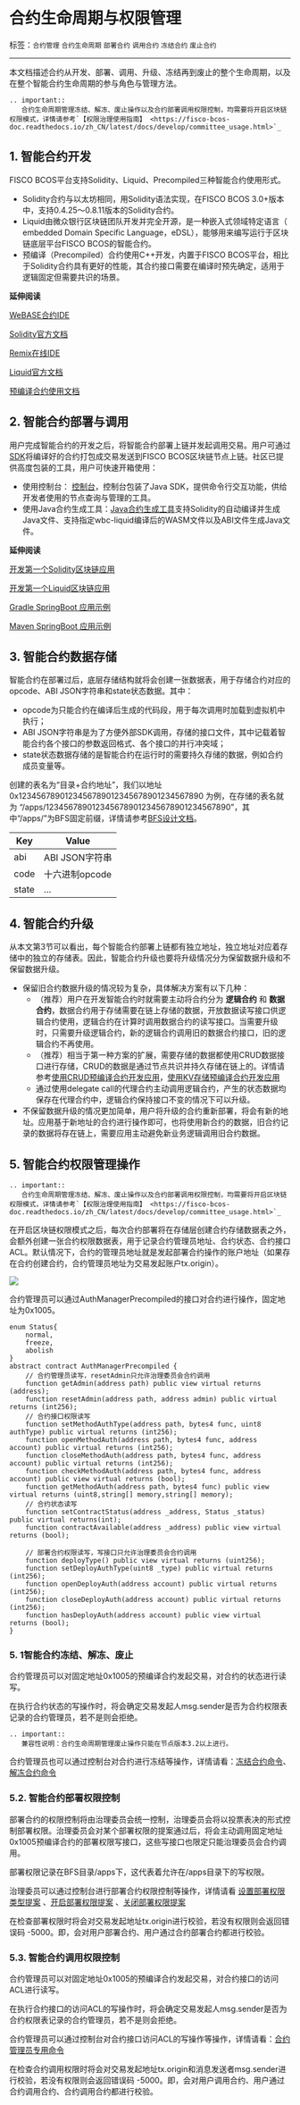 # 合约生命周期与权限管理

标签：``合约管理`` ``合约生命周期`` ``部署合约`` ``调用合约`` ``冻结合约`` ``废止合约``

----

本文档描述合约从开发、部署、调用、升级、冻结再到废止的整个生命周期，以及在整个智能合约生命周期的参与角色与管理方法。

```eval_rst
.. important::
   合约生命周期管理冻结、解冻、废止操作以及合约部署调用权限控制，均需要将开启区块链权限模式，详情请参考`【权限治理使用指南】 <https://fisco-bcos-doc.readthedocs.io/zh_CN/latest/docs/develop/committee_usage.html>`_
```

## 1. 智能合约开发

FISCO BCOS平台支持Solidity、Liquid、Precompiled三种智能合约使用形式。

- Solidity合约与以太坊相同，用Solidity语法实现，在FISCO BCOS 3.0+版本中，支持0.4.25～0.8.11版本的Solidity合约。
- Liquid由微众银行区块链团队开发并完全开源，是一种嵌入式领域特定语言（ embedded Domain Specific Language，eDSL），能够用来编写运行于区块链底层平台FISCO BCOS的智能合约。
- 预编译（Precompiled）合约使用C++开发，内置于FISCO BCOS平台，相比于Solidity合约具有更好的性能，其合约接口需要在编译时预先确定，适用于逻辑固定但需要共识的场景。

**延伸阅读**

[WeBASE合约IDE](https://webasedoc.readthedocs.io/zh_CN/latest/)

[Solidity官方文档](https://solidity.readthedocs.io/en/latest/)

[Remix在线IDE](https://remix.ethereum.org/)

[Liquid官方文档](https://liquid-doc.readthedocs.io/zh_CN/latest/)

[预编译合约使用文档](https://fisco-bcos-doc.readthedocs.io/zh_CN/latest/docs/develop/precompiled/index.html)

## 2. 智能合约部署与调用

用户完成智能合约的开发之后，将智能合约部署上链并发起调用交易。用户可通过[SDK](./sdk/index.md)将编译好的合约打包成交易发送到FISCO BCOS区块链节点上链。社区已提供高度包装的工具，用户可快速开箱使用：

- 使用控制台： [控制台](./console/index.md)，控制台包装了Java SDK，提供命令行交互功能，供给开发者使用的节点查询与管理的工具。
- 使用Java合约生成工具：[Java合约生成工具](./console/console_config.html#java)支持Solidity的自动编译并生成Java文件、支持指定wbc-liquid编译后的WASM文件以及ABI文件生成Java文件。

**延伸阅读**

[开发第一个Solidity区块链应用](../quick_start/solidity_application.md)

[开发第一个Liquid区块链应用](../quick_start/wbc_liquid_application.md)

[Gradle SpringBoot 应用示例](./sdk/java_sdk/spring_boot_starter.md)

[Maven SpringBoot 应用示例](./sdk/java_sdk/spring_boot_crud.md)

## 3. 智能合约数据存储

智能合约在部署过后，底层存储结构就将会创建一张数据表，用于存储合约对应的opcode、ABI JSON字符串和state状态数据。其中：

- opcode为只能合约在编译后生成的代码段，用于每次调用时加载到虚拟机中执行；
- ABI JSON字符串是为了方便外部SDK调用，存储的接口文件，其中记载着智能合约各个接口的参数返回格式、各个接口的并行冲突域；
- state状态数据存储的是智能合约在运行时的需要持久存储的数据，例如合约成员变量等。

创建的表名为“目录+合约地址”，我们以地址 0x1234567890123456789012345678901234567890 为例，在存储的表名就为 “/apps/1234567890123456789012345678901234567890”，其中“/apps/”为BFS固定前缀，详情请参考[BFS设计文档](../design/contract_directory.md)。

| Key   | Value          |
|-------|----------------|
| abi   | ABI JSON字符串 |
| code  | 十六进制opcode |
| state | ...            |

## 4. 智能合约升级

从本文第3节可以看出，每个智能合约部署上链都有独立地址，独立地址对应着存储中的独立的存储表。因此，智能合约升级也要将升级情况分为保留数据升级和不保留数据升级。

- 保留旧合约数据升级的情况较为复杂，具体解决方案有以下几种：
  - （推荐）用户在开发智能合约时就需要主动将合约分为 **逻辑合约** 和 **数据合约**，数据合约用于存储需要在链上存储的数据，开放数据读写接口供逻辑合约使用，逻辑合约在计算时调用数据合约的读写接口。当需要升级时，只需要升级逻辑合约，新的逻辑合约调用旧的数据合约接口，旧的逻辑合约不再使用。
  - （推荐）相当于第一种方案的扩展，需要存储的数据都使用CRUD数据接口进行存储，CRUD的数据是通过节点共识并持久存储在链上的。详情请参考[使用CRUD预编译合约开发应用](./precompiled/use_crud_precompiled.md)，[使用KV存储预编译合约开发应用](./precompiled/use_kv_precompiled.md)
  - 通过使用delegate call的代理合约主动调用逻辑合约，产生的状态数据均保存在代理合约中，逻辑合约保持接口不变的情况下可以升级。
- 不保留数据升级的情况更加简单，用户将升级的合约重新部署，将会有新的地址。应用基于新地址的合约进行操作即可，也将使用新合约的数据，旧合约记录的数据将存在链上，需要应用主动避免新业务逻辑调用旧合约数据。

## 5. 智能合约权限管理操作

```eval_rst
.. important::
   合约生命周期管理冻结、解冻、废止操作以及合约部署调用权限控制，均需要将开启区块链权限模式，详情请参考`【权限治理使用指南】 <https://fisco-bcos-doc.readthedocs.io/zh_CN/latest/docs/develop/committee_usage.html>`_
```

在开启区块链权限模式之后，每次合约部署将在存储层创建合约存储数据表之外，会额外创建一张合约权限数据表，用于记录合约管理员地址、合约状态、合约接口ACL。默认情况下，合约的管理员地址就是发起部署合约操作的账户地址（如果存在合约创建合约，合约管理员地址为交易发起账户tx.origin）。

![](../../images/develop/contract_auth.png)

合约管理员可以通过AuthManagerPrecompiled的接口对合约进行操作，固定地址为0x1005。

```solidity
enum Status{
    normal,
    freeze,
    abolish
}
abstract contract AuthManagerPrecompiled {
    // 合约管理员读写，resetAdmin只允许治理委员会合约调用
    function getAdmin(address path) public view virtual returns (address);
    function resetAdmin(address path, address admin) public virtual returns (int256);
    // 合约接口权限读写
    function setMethodAuthType(address path, bytes4 func, uint8 authType) public virtual returns (int256);
    function openMethodAuth(address path, bytes4 func, address account) public virtual returns (int256);
    function closeMethodAuth(address path, bytes4 func, address account) public virtual returns (int256);
    function checkMethodAuth(address path, bytes4 func, address account) public view virtual returns (bool);
    function getMethodAuth(address path, bytes4 func) public view virtual returns (uint8,string[] memory,string[] memory);
    // 合约状态读写
    function setContractStatus(address _address, Status _status) public virtual returns(int);
    function contractAvailable(address _address) public view virtual returns (bool);
    
    // 部署合约权限读写，写接口只允许治理委员会合约调用
    function deployType() public view virtual returns (uint256);
    function setDeployAuthType(uint8 _type) public virtual returns (int256);
    function openDeployAuth(address account) public virtual returns (int256);
    function closeDeployAuth(address account) public virtual returns (int256);
    function hasDeployAuth(address account) public view virtual returns (bool);
}
```

### 5. 1智能合约冻结、解冻、废止

合约管理员可以对固定地址0x1005的预编译合约发起交易，对合约的状态进行读写。

在执行合约状态的写操作时，将会确定交易发起人msg.sender是否为合约权限表记录的合约管理员，若不是则会拒绝。

```eval_rst
.. important::
   兼容性说明：合约生命周期管理废止操作只能在节点版本3.2以上进行。
```

合约管理员也可以通过控制台对合约进行冻结等操作，详情请看：[冻结合约命令](./console/console_commands.html#freezecontract)、[解冻合约命令](./console/console_commands.html#unfreezecontract)

### 5.2. 智能合约部署权限控制

部署合约的权限控制将由治理委员会统一控制，治理委员会将以投票表决的形式控制部署权限。治理委员会对某个部署权限的提案通过后，将会主动调用固定地址0x1005预编译合约的部署权限写接口，这些写接口也限定只能治理委员会合约调用。

部署权限记录在BFS目录/apps下，这代表着允许在/apps目录下的写权限。

治理委员可以通过控制台进行部署合约权限控制等操作，详情请看 [设置部署权限类型提案](./console/console_commands.html#setdeployauthtypeproposal) 、[开启部署权限提案](./console/console_commands.html#opendeployauthproposal) 、[关闭部署权限提案](./console/console_commands.html#closedeployauthproposal)

在检查部署权限时将会对交易发起地址tx.origin进行校验，若没有权限则会返回错误码 -5000。即，会对用户部署合约、用户通过合约部署合约都进行校验。

### 5.3. 智能合约调用权限控制

合约管理员可以对固定地址0x1005的预编译合约发起交易，对合约接口的访问ACL进行读写。

在执行合约接口的访问ACL的写操作时，将会确定交易发起人msg.sender是否为合约权限表记录的合约管理员，若不是则会拒绝。

合约管理员可以通过控制台对合约接口访问ACL的写操作等操作，详情请看：[合约管理员专用命令](./console/console_commands.html#setmethodauth)

在检查合约调用权限时将会对交易发起地址tx.origin和消息发送者msg.sender进行校验，若没有权限则会返回错误码 -5000。即，会对用户调用合约、用户通过合约调用合约、合约调用合约都进行校验。
